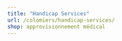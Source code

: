 ```yaml
---
title: "Handicap Services"
url: /colomiers/handicap-services/
shop: approvisionnement médical
---
```

